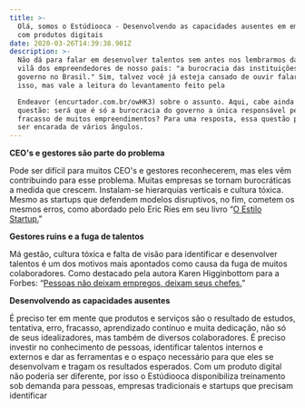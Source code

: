 ```yaml
---
title: >-
  Olá, somos o Estúdiooca - Desenvolvendo as capacidades ausentes em empresas
  com produtos digitais 
date: 2020-03-26T14:39:38.901Z
description: >-
  Não dá para falar em desenvolver talentos sem antes nos lembrarmos da grande
  vilã dos empreendedores de nosso país: "a burocracia das instituições do
  governo no Brasil." Sim, talvez você já esteja cansado de ouvir falar sobre
  isso, mas vale a leitura do levantamento feito pela 

  Endeavor (encurtador.com.br/owHK3) sobre o assunto. Aqui, cabe ainda uma
  questão: será que é só a burocracia do governo a única responsável pelo
  fracasso de muitos empreendimentos? Para uma resposta, essa questão precisa
  ser encarada de vários ângulos.
---
```

**CEO's e gestores são parte do problema**

Pode ser difícil para muitos CEO's e gestores reconhecerem, mas eles vêm contribuindo para esse problema. Muitas empresas se tornam burocráticas a medida que crescem. Instalam-se hierarquias verticais e cultura tóxica. Mesmo as startups que defendem modelos disruptivos, no fim, cometem os mesmos erros, como abordado pelo Eric Ries em seu livro “[O Estilo Startup.](https://www.amazon.com.br/Estilo-Startup-Eric-Ries/dp/8544107338)"

**Gestores ruins e a fuga de talentos** 

Má gestão, cultura tóxica e falta de visão para identificar e desenvolver talentos é um dos motivos mais apontados como causa da fuga de muitos colaboradores. Como destacado pela autora Karen Higginbottom para a Forbes: “[Pessoas não deixam empregos, deixam seus chefes.](https://pinpeople.com.br/2018/09/15/gestores-ruins-estao-entre-as-maiores-causas-de-alto-turnover/)”

**Desenvolvendo as capacidades ausentes**

É preciso ter em mente que produtos e serviços são o resultado de estudos, tentativa, erro, fracasso, aprendizado contínuo e muita dedicação, não só de seus idealizadores, mas também de diversos colaboradores. É preciso investir no conhecimento de pessoas, identificar talentos internos e externos e dar as ferramentas e o espaço necessário para que eles se desenvolvam e tragam os resultados esperados. Com um produto digital não poderia ser diferente, por isso o Estúdiooca disponibiliza treinamento sob demanda para pessoas, empresas tradicionais e startups que precisam identificar
